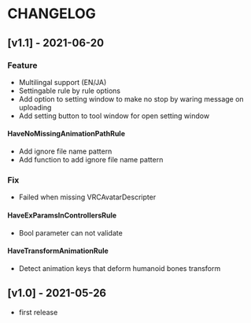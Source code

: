 # CHANGELOG

## [v1.1] - 2021-06-20

### **Feature**

- Multilingal support (EN/JA)
- Settingable rule by rule options
- Add option to setting window to make no stop by waring message on uploading
- Add setting button to tool window for open setting window

#### HaveNoMissingAnimationPathRule

- Add ignore file name pattern
- Add function to add ignore file name pattern

### **Fix**

- Failed when missing VRCAvatarDescripter

#### HaveExParamsInControllersRule

- Bool parameter can not validate

#### HaveTransformAnimationRule

- Detect animation keys that deform humanoid bones transform

## [v1.0] - 2021-05-26

- first release
